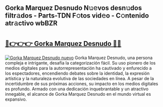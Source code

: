 ## Gorka Marquez Desnudo N𝚞𝚎vos desn𝚞dos filtr𝚊dos - Parts-TDN F𝚘tos vid𝚎o - C𝚘ntenido atr𝚊ctivo wbBZR

# <h2><a href="http://mbayie.tromn.icu/?c=Gorka+Marquez+Desnudo">🔗👉👉👉 Gorka Marquez Desnudo 🔗🔗</a></h2>

[![Gorka Marquez Desnudo nuevo](https://i.imgur.com/pEAQMta.gif)](http://mbayie.tromn.icu/?c=Gorka+Marquez+Desnudo)
Gorka Marquez Desnudo, una persona compleja e intrigante, desafía la categorización fácil. Su uso pionero de los medios digitales para la autorrepresentación ha cautivado y enfurecido a los espectadores, encendiendo debates sobre la identidad, la expresión artística y la naturaleza evolutiva de las sociedades en línea. A pesar de la incertidumbre de sus próximas acciones, su impacto en los medios digitales es profundo. Armado con una dedicación inquebrantable y un atractivo innegable, el alcance de Gorka Marquez Desnudo en el mundo virtual es expansivo.
